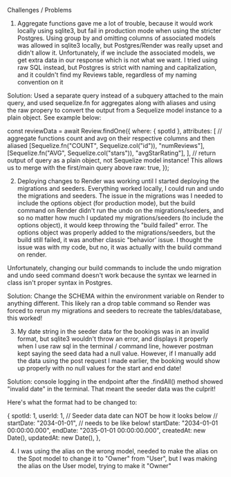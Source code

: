 Challenges / Problems

1. Aggregate functions gave me a lot of trouble, because it would work locally using sqlite3, but fail in production mode when using the stricter Postgres. Using group by and omitting columns of associated models was allowed in sqlite3 locally, but Postgres/Render was really upset and didn't allow it. Unfortunately, if we include the associated models, we get extra data in our response which is not what we want.
   I tried using raw SQL instead, but Postgres is strict with naming and capitalization, and it couldn't find my Reviews table, regardless of my naming convention on it

Solution: Used a separate query instead of a subquery attached to the main query, and used sequelize.fn for aggregates along with aliases and using the raw propery to convert the output from a Sequelize model instance to a plain object. See example below:

const reviewData = await Review.findOne({
where: { spotId },
attributes: [
// aggregate functions count and avg on their respective columns and then aliased
[Sequelize.fn("COUNT", Sequelize.col("id")), "numReviews"],
[Sequelize.fn("AVG", Sequelize.col("stars")), "avgStarRating"],
],
// return output of query as a plain object, not Sequelize model instance! This allows us to merge with the first/main query above
raw: true,
});

2. Deploying changes to Render was working until I started deploying the migrations and seeders. Everything worked locally, I could run and undo the migrations and seeders. The issue in the migrations was I needed to include the options object (for production mode), but the build command on Render didn't run the undo on the migrations/seeders, and so no matter how much I updated my migrations/seeders (to include the options object), it would keep throwing the "build failed" error. The options object was properly added to the migrations/seeders, but the build still failed, it was another classic "behavior' issue. I thought the issue was with my code, but no, it was actually with the build command on render.

Unfortunately, changing our build commands to include the undo migration and undo seed command doesn't work because the syntax we learned in class isn't proper syntax in Postgres.

Solution: Change the SCHEMA within the environment variable on Render to anything different. This likely ran a drop table command so Render was forced to rerun my migrations and seeders to recreate the tables/database, this worked!

3. My date string in the seeder data for the bookings was in an invalid format, but sqlite3 wouldn't throw an error, and displays it properly when I use raw sql in the terminal / command line, however postman kept saying the seed data had a null value. However, if I manually add the data using the post request I made earlier, the booking would show up properly with no null values for the start and end date!

Solution: console logging in the endpoint after the .findAll() method showed "invalid date" in the terminal. That meant the seeder data was the culprit!

Here's what the format had to be changed to:

{
spotId: 1,
userId: 1,
// Seeder data date can NOT be how it looks below
// startDate: "2034-01-01",
// needs to be like below!
startDate: "2034-01-01 00:00:00.000",
endDate: "2035-01-01 00:00:00.000",
createdAt: new Date(),
updatedAt: new Date(),
},

4. I was using the alias on the wrong model, needed to make the alias on the Spot model to change it to "Owner" from "User", but I was making the alias on the User model, trying to make it "Owner"

